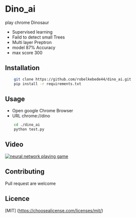 # Dino_ai
play chrome Dinosaur


* Supervised learning
* Faild to detect small Trees 
* Multi layer Preptron
* model 87% Accuracy
* max score 300


## Installation

```bash 
    git clone https://github.com/robelkebede44/dino_ai.git
    pip install -r requirements.txt 
```

## Usage

* Open google Chrome Browser 
* URL  chrome://dino


``` bash 
    cd ./dino_ai
    python test.py 
```

## Video

[![neural network playing game](https://youtu.be/a2TWe4Fw21g)](https://youtu.be/a2TWe4Fw21g "neural net playing game")


## Contributing

Pull request are welcome

## Licence

[MIT] (https://choosealicense.com/licenses/mit/)


